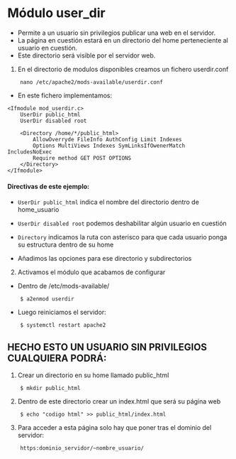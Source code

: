 # Módulo user_dir
-  Permite a un usuario sin privilegios publicar una web en el servidor.
- La página en cuestión estará en un directorio del home perteneciente al usuario en cuestión.
- Este directorio será visible por el servidor web.

1. En el directorio de modulos disponibles creamos un fichero userdir.conf
``````
    nano /etc/apache2/mods-available/userdir.conf
``````
* En este fichero implementamos:

``````
<Ifmodule mod_userdir.c>
    UserDir public_html
    UserDir disabled root

    <Directory /home/*/public_html>
        AllowOverryde FileInfo AuthConfig Limit Indexes
        Options MultiViews Indexes SymLinksIfOwenerMatch IncludesNoExec
        Require method GET POST OPTIONS
    </Directory>
</Ifmodule>
``````
#### Directivas de este ejemplo:
- `UserDir public_html` indica el nombre del directorio dentro de home_usuario

- `UserDir disabled root` podemos deshabilitar algún usuario en cuestión

- `Directory` indicamos la ruta con asterisco para que cada usuario ponga su estructura dentro de su home
- Añadimos las opciones para ese directorio y subdirectorios

2. Activamos el módulo que acabamos de configurar
- Dentro de /etc/mods-available/
``````
    $ a2enmod userdir
``````
* Luego reiniciamos el servidor:
``````
    $ systemctl restart apache2
``````

## HECHO ESTO UN USUARIO SIN PRIVILEGIOS CUALQUIERA PODRÁ:

1. Crear un directorio en su home llamado public_html
``````
    $ mkdir public_html
``````
2. Dentro de este directorio crear un index.html que será su página web
``````
    $ echo "codigo html" >> public_html/index.html
``````
3. Para acceder a esta página solo hay que poner tras el dominio del servidor:
``````
    https:dominio_servidor/~nombre_usuario/
``````